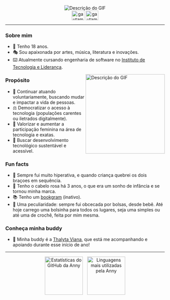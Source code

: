  <div align="center">
  <img src="https://github.com/annyjhulia/ups/blob/main/gifgif.gif" alt="Descrição do GIF" eight="120em" align="center">
 </div>
 
  <div align="center">
  <a href="https://www.linkedin.com/in/anny-cerazi" target="blank"><img align="center" src="https://raw.githubusercontent.com/rahuldkjain/github-profile-readme-generator/master/src/images/icons/Social/linked-in-alt.svg" alt="gautamkrishnar" height="30" width="40" /></a>
  <a href="https://instagram.com/aannyjhulia" target="blank"><img align="center" src="https://raw.githubusercontent.com/rahuldkjain/github-profile-readme-generator/master/src/images/icons/Social/instagram.svg" alt="gautamkrishnar" height="30" width="40" /></a>
 </div>

---

<h3>Sobre mim</h3>
  <ul>
    <li>🐚 Tenho 18 anos.</li>
    <li>🎭 Sou apaixonada por artes, música, literatura e inovações.</li>
    <li>⌨️ Atualmente cursando engenharia de software no <a href="https://www.inteli.edu.br" >Instituto de Tecnologia e Liderança</a>.</li>
  </ul>

   <img src="https://user-images.githubusercontent.com/74038190/219923809-b86dc415-a0c2-4a38-bc88-ad6cf06395a8.gif" alt="Descrição do GIF" width="250px" align="right">
   
<h3>Propósito</h3>
  <ul>
    <li>💫 Continuar atuando voluntariamente, buscando mudar e impactar a vida de pessoas.</li>
    <li>⚖️ Democratizar o acesso à tecnologia (populações carentes ou iletrados digitalmente).</li>
    <li>🧿 Valorizar e aumentar a participação feminina na área de tecnologia e exatas.</li>
    <li>🦉 Buscar desenvolvimento tecnológico sustentável e acessível.</li>
  </ul>

<h3>Fun facts</h3>
  <ul>
   <li>🎢 Sempre fui muito hiperativa, e quando criança quebrei os dois braçoes em sequência.</li>
   <li>🪩 Tenho o cabelo rosa há 3 anos, o que era um sonho de infância e se tornou minha marca.</li>
   <li>📚 Tenho um <a href="https://www.instagram.com/lettersformoony">bookgram</a> (inativo).</li>
   <li>🎒 Uma peculiaridade: sempre fui obcecada por bolsas, desde bebê. Até hoje carrego uma bolsinha para todos os lugares, seja uma simples ou até uma de crochê, feita por mim mesma.</li>
  </ul>

<h3>Conheça minha buddy</h3>
 <ul>
    <li> 💌 Minha buddy é a <a href="https://github.com/thalytaviana" >Thalyta Viana</a>, que está me acompanhando e apoiando durante esse início de ano! </li>
 </ul>

---

 <div align="center">
    <img height="120em" style="margin-right: 10px;" src="https://github-readme-stats.vercel.app/api?username=annyjhulia&hide=stars,prs&show_icons=true&theme=jolly" alt="Estatísticas do GitHub da Anny"/> </a>
  <a href="https://github.com/annyjhulia" target="_blank">
    <img height="120em" src="https://github-readme-stats.vercel.app/api/top-langs/?username=annyjhulia&theme=jolly&layout=compact" alt="Linguagens mais utilizadas pela Anny"/>
  </a>
</div>
